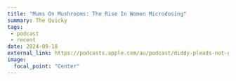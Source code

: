 ```yaml
---
title: "Mums On Mushrooms: The Rise In Women Microdosing"
summary: The Quicky
tags:
 - podcast
 - recent
date: 2024-09-18
external_link: https://podcasts.apple.com/au/podcast/diddy-pleads-not-guilty-mums-on-mushrooms-the-rise-in/id1451469361?i=1000669857990
image:
  focal_point: "Center"
---
```

